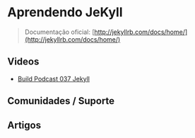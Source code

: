 # Aprendendo JeKyll

> Documentação oficial: [http://jekyllrb.com/docs/home/](http://jekyllrb.com/docs/home/)

## Videos
* [Build Podcast 037 Jekyll](https://www.youtube.com/watch?v=8Uf9gwTaycw)

## Comunidades / Suporte

## Artigos